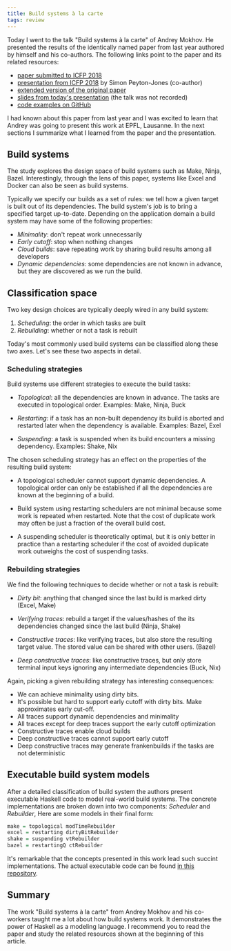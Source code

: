 ```yaml
---
title: Build systems à la carte
tags: review
---
```


Today I went to the talk "Build systems à la carte" of Andrey Mokhov.  He presented the results of the identically named paper from last year authored by himself and his co-authors.  The following links point to the paper and its related resources:

* [paper submitted to ICFP 2018](http://doi.org/10.1145/3236774)
* [presentation from ICFP 2018](https://www.youtube.com/watch?v=BQVT6wiwCxM) by Simon Peyton-Jones (co-author)
* [extended version of the original paper](https://github.com/snowleopard/build/releases/download/jfp-submission/jpf-submission.pdf)
* [slides from today's presentation](https://github.com/snowleopard/build/releases/download/slides-lausanne/slides-lausanne.pdf) (the talk was not recorded)
* [code examples on GitHub](https://github.com/snowleopard/build)

I had known about this paper from last year and I was excited to learn that Andrey was going to present this work at EPFL, Lausanne.  In the next sections I summarize what I learned from the paper and the presentation.

## Build systems

The study explores the design space of build systems such as Make, Ninja, Bazel.  Interestingly, through the lens of this paper, systems like Excel and Docker can also be seen as build systems.

Typically we specify our builds as a set of rules: we tell how a given target is built out of its dependencies.  The build system's job is to bring a specified target up-to-date.  Depending on the application domain a build system may have some of the following properties:

* _Minimality_: don't repeat work unnecessarily
* _Early cutoff_: stop when nothing changes
* _Cloud builds_: save repeating work by sharing build results among all developers
* _Dynamic dependencies_: some dependencies are not known in advance, but they are discovered as we run the build.


## Classification space

Two key design choices are typically deeply wired in any build system:

1. _Scheduling_: the order in which tasks are built
2. _Rebuilding_: whether or not a task is rebuilt

Today's most commonly used build systems can be classified along these two axes.  Let's see these two aspects in detail.


### Scheduling strategies

Build systems use different strategies to execute the build tasks:

* _Topological_: all the dependencies are known in advance. The tasks are
  executed in topological order. Examples: Make, Ninja, Buck

* _Restarting_: if a task has an non-built dependency its build is aborted and
  restarted later when the dependency is available. Examples: Bazel, Exel

* _Suspending_: a task is suspended when its build encounters a missing dependency. Examples: Shake, Nix

The chosen scheduling strategy has an effect on the properties of the resulting build system:

* A topological scheduler cannot support dynamic dependencies.  A topological order can only be established if all the dependencies are known at the beginning of a build.

* Build system using restarting schedulers are not minimal because some work is repeated when restarted.  Note that the cost of duplicate work may often be just a fraction of the overall build cost.

* A suspending scheduler is theoretically optimal, but it is only better in practice than a restarting scheduler if the cost of avoided duplicate work outweighs the cost of suspending tasks.


### Rebuilding strategies

We find the following techniques to decide whether or not a task is rebuilt:

* _Dirty bit_: anything that changed since the last build is marked dirty (Excel, Make)

* _Verifying traces_: rebuild a target if the values/hashes of the its
  dependencies changed since the last build (Ninja, Shake)

* _Constructive traces_: like verifying traces, but also store the resulting target value. The stored value can be shared with other users. (Bazel)

* _Deep constructive traces_: like constructive traces, but only store terminal input keys ignoring any intermediate dependencies (Buck, Nix)

Again, picking a given rebuilding strategy has interesting consequences:

* We can achieve minimality using dirty bits.
* It's possible but hard to support early cutoff with dirty bits.  Make approximates early cut-off.
* All traces support dynamic dependencies and minimality
* All traces except for deep traces support the early cutoff optimization
* Constructive traces enable cloud builds
* Deep constructive traces cannot support early cutoff
* Deep constructive traces may generate frankenbuilds if the tasks are not deterministic


## Executable build system models

After a detailed classification of build system the authors present executable Haskell code to model real-world build systems. The concrete implementations are broken down into two components: _Scheduler_ and _Rebuilder_,  Here are some models in their final form:

``` haskell
make = topological modTimeRebuilder
excel = restarting dirtyBitRebuilder
shake = suspending vtRebuilder
bazel = restartingQ ctRebuilder
```

It's remarkable that the concepts presented in this work lead such succint implementations.  The actual executable code can be found [in this repository](https://github.com/snowleopard/build/blob/03e891238864f30bc5ac1182a1ba37b8b81dcffb/src/Build/System.hs).


## Summary

The work "Build systems à la carte" from Andrey Mokhov and his co-workers taught me a lot about how build systems work.  It demonstrates the power of Haskell as a modeling language.  I recommend you to read the paper and study the related resources shown at the beginning of this article.
